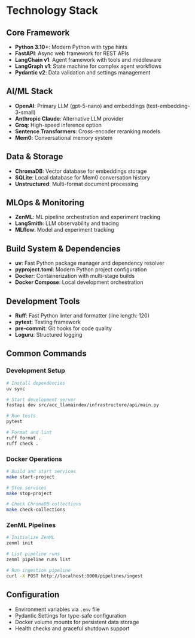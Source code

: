 # Technology Stack

## Core Framework
- **Python 3.10+**: Modern Python with type hints
- **FastAPI**: Async web framework for REST APIs
- **LangChain v1**: Agent framework with tools and middleware
- **LangGraph v1**: State machine for complex agent workflows
- **Pydantic v2**: Data validation and settings management

## AI/ML Stack
- **OpenAI**: Primary LLM (gpt-5-nano) and embeddings (text-embedding-3-small)
- **Anthropic Claude**: Alternative LLM provider
- **Groq**: High-speed inference option
- **Sentence Transformers**: Cross-encoder reranking models
- **Mem0**: Conversational memory system

## Data & Storage
- **ChromaDB**: Vector database for embeddings storage
- **SQLite**: Local database for Mem0 conversation history
- **Unstructured**: Multi-format document processing

## MLOps & Monitoring
- **ZenML**: ML pipeline orchestration and experiment tracking
- **LangSmith**: LLM observability and tracing
- **MLflow**: Model and experiment tracking

## Build System & Dependencies
- **uv**: Fast Python package manager and dependency resolver
- **pyproject.toml**: Modern Python project configuration
- **Docker**: Containerization with multi-stage builds
- **Docker Compose**: Local development orchestration

## Development Tools
- **Ruff**: Fast Python linter and formatter (line length: 120)
- **pytest**: Testing framework
- **pre-commit**: Git hooks for code quality
- **Loguru**: Structured logging

## Common Commands

### Development Setup
```bash
# Install dependencies
uv sync

# Start development server
fastapi dev src/acc_llamaindex/infrastructure/api/main.py

# Run tests
pytest

# Format and lint
ruff format .
ruff check .
```

### Docker Operations
```bash
# Build and start services
make start-project

# Stop services
make stop-project

# Check ChromaDB collections
make check-collections
```

### ZenML Pipelines
```bash
# Initialize ZenML
zenml init

# List pipeline runs
zenml pipeline runs list

# Run ingestion pipeline
curl -X POST http://localhost:8000/pipelines/ingest
```

## Configuration
- Environment variables via `.env` file
- Pydantic Settings for type-safe configuration
- Docker volume mounts for persistent data storage
- Health checks and graceful shutdown support